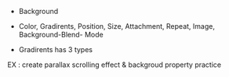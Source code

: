 - Background
- Color, Gradirents, Position, Size, Attachment, Repeat, Image, Background-Blend- Mode

- Gradirents has 3 types


EX : create parallax scrolling effect & backgroud property practice 
